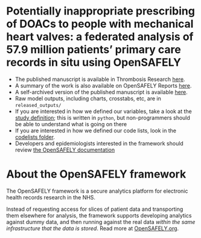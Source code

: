 # Potentially inappropriate prescribing of DOACs to people with mechanical heart valves: a federated analysis of 57.9 million patients’ primary care records in situ using OpenSAFELY

* The published manuscript is available in Thrombosis Research [here](https://doi.org/10.1016/j.thromres.2022.01.023).
* A summary of the work is also available on OpenSAFELY Reports [here](https://reports.opensafely.org/reports/doac-prescribing-in-people-with-a-mechanical-heart-valve-replacement/).
* A self-archived version of the published manuscript is available [here](https://ora.ox.ac.uk/objects/uuid:aa50f867-d3a4-45ff-9173-1c9677a7ba4f).
* Raw model outputs, including charts, crosstabs, etc, are in `released_outputs/`
* If you are interested in how we defined our variables, take a look at the [study definition](analysis/study_definition.py); this is written in `python`, but non-programmers should be able to understand what is going on there
* If you are interested in how we defined our code lists, look in the [codelists folder](./codelists/).
* Developers and epidemiologists interested in the framework should review [the OpenSAFELY documentation](https://docs.opensafely.org)

# About the OpenSAFELY framework

The OpenSAFELY framework is a secure analytics platform for
electronic health records research in the NHS.

Instead of requesting access for slices of patient data and
transporting them elsewhere for analysis, the framework supports
developing analytics against dummy data, and then running against the
real data *within the same infrastructure that the data is stored*.
Read more at [OpenSAFELY.org](https://opensafely.org).

